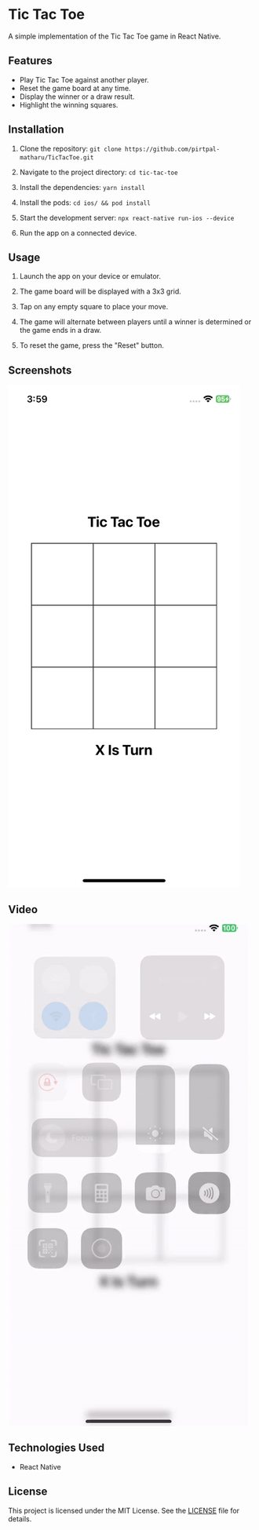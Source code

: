 # Tic Tac Toe

A simple implementation of the Tic Tac Toe game in React Native.

## Features

- Play Tic Tac Toe against another player.
- Reset the game board at any time.
- Display the winner or a draw result.
- Highlight the winning squares.


## Installation

1. Clone the repository: `git clone https://github.com/pirtpal-matharu/TicTacToe.git`

2. Navigate to the project directory: `cd tic-tac-toe`

3. Install the dependencies: `yarn install`

3. Install the pods: `cd ios/ && pod install`

4. Start the development server: `npx react-native run-ios --device`

5. Run the app on a connected device.


## Usage

1. Launch the app on your device or emulator.

2. The game board will be displayed with a 3x3 grid.

3. Tap on any empty square to place your move.

4. The game will alternate between players until a winner is determined or the game ends in a draw.

5. To reset the game, press the "Reset" button.

## Screenshots

![Game Board](./screenshots/game_board.png)

## Video

![Game Board](./screenshots/game_board.gif)


## Technologies Used

- React Native

## License

This project is licensed under the MIT License. See the [LICENSE](LICENSE) file for details.
